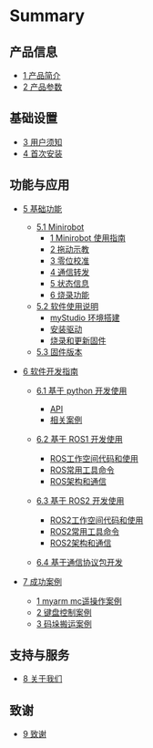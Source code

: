 
# Summary

## 产品信息

  - [1 产品简介](2-ProductInformation/1-ProductIntroduction/1-ProductIntroduction.md)
  - [2 产品参数](2-ProductInformation/2-ProductParameters/ProductParameters.md)

## 基础设置

  - [3 用户须知](3-BasicSettings/3-UserInstructions/UserInstructions.md)
  - [4 首次安装](3-BasicSettings/4-FirstTimeInstallation/FirstTimeInstallation.md)

## 功能与应用

  - [5 基础功能](4-FunctionsAndApplications/5-BasicFunctions/README.md)
    - [5.1 Minirobot](4-FunctionsAndApplications/5-BasicFunctions/5.1-Minirobot/README.md)
      - [1 Minirobot 使用指南](4-FunctionsAndApplications/5-BasicFunctions/5.1-Minirobot/5.1.1-MinirobotGuide.md)
      - [2 拖动示教](4-FunctionsAndApplications/5-BasicFunctions/5.1-Minirobot/5.1.2-maincontrol.md)
      - [3 零位校准](4-FunctionsAndApplications/5-BasicFunctions/5.1-Minirobot/5.1.3-calibrate.md)
      - [4 通信转发](4-FunctionsAndApplications/5-BasicFunctions/5.1-Minirobot/5.1.4-transponder.md)
      - [5 状态信息](4-FunctionsAndApplications/5-BasicFunctions/5.1-Minirobot/5.1.5-information.md)
      - [6 烧录功能](4-FunctionsAndApplications/5-BasicFunctions/5.1-Minirobot/5.1.6-flash.md)
    - [5.2 软件使用说明](4-FunctionsAndApplications/5-BasicFunctions/5.2-SoftwareUsageInstructions/README.md)
      - [myStudio 环境搭建](4-FunctionsAndApplications/5-BasicFunctions/5.2-SoftwareUsageInstructions/5.2.1-setup.md)
      - [安装驱动](4-FunctionsAndApplications/5-BasicFunctions/5.2-SoftwareUsageInstructions/5.2.2-install_driver.md)
      - [烧录和更新固件](4-FunctionsAndApplications/5-BasicFunctions/5.2-SoftwareUsageInstructions/5.2.3-flash_firmwares.md)
    - [5.3 固件版本](4-FunctionsAndApplications/5-BasicFunctions/5.3-FirmwareVersionDescription/README.md)

  - [6 软件开发指南](4-FunctionsAndApplications/6-SDKDevelopment/README.md)
    - [6.1 基于 python 开发使用](4-FunctionsAndApplications/6-SDKDevelopment/5.1-BasedOnPythonDevelopmentAndUse/1_download.md)
      - [API](4-FunctionsAndApplications/6-SDKDevelopment/5.1-BasedOnPythonDevelopmentAndUse/2_API.md)
      - [相关案例](4-FunctionsAndApplications/6-SDKDevelopment/5.1-BasedOnPythonDevelopmentAndUse/6_example.md)
    - [6.2 基于 ROS1 开发使用](4-FunctionsAndApplications/6-SDKDevelopment/5.2-DevelopmentAndUseBasedOnROS1/1_download.md)
      - [ROS工作空间代码和使用](4-FunctionsAndApplications/6-SDKDevelopment/5.2-DevelopmentAndUseBasedOnROS1/2_workcode.md)
      - [ROS常用工具命令](4-FunctionsAndApplications/6-SDKDevelopment/5.2-DevelopmentAndUseBasedOnROS1/3_ROScode.md)
      - [ROS架构和通信](4-FunctionsAndApplications/6-SDKDevelopment/5.2-DevelopmentAndUseBasedOnROS1/4_communication.md)

    - [6.3 基于 ROS2 开发使用](4-FunctionsAndApplications/6-SDKDevelopment/5.3-DevelopmentAndUseBasedOnROS2/1_download.md)
      - [ROS2工作空间代码和使用](4-FunctionsAndApplications/6-SDKDevelopment/5.3-DevelopmentAndUseBasedOnROS2/2_workcode.md)
      - [ROS2常用工具命令](4-FunctionsAndApplications/6-SDKDevelopment/5.3-DevelopmentAndUseBasedOnROS2/3_ROScode.md)
      - [ROS2架构和通信](4-FunctionsAndApplications/6-SDKDevelopment/5.3-DevelopmentAndUseBasedOnROS2/4_communication.md)

    - [6.4 基于通信协议包开发](4-FunctionsAndApplications/6-SDKDevelopment/5.4-DevelopmentBasedOnCommunicationProtocolPackage/5.4.1-CommunicationDoc.md)

    


  - [7 成功案例](4-FunctionsAndApplications/7-SuccessfulCases/7-SuccessfulCases.md)
    * [1 myarm mc遥操作案例](4-FunctionsAndApplications/7-SuccessfulCases/7.1-demo_add.md)
    * [2 键盘控制案例](4-FunctionsAndApplications/7-SuccessfulCases/key.md)
    * [3 码垛搬运案例](4-FunctionsAndApplications/7-SuccessfulCases/coords.md)


    <!-- - [8. 配套资源](features-applications/supporting-resources.md) -->
      <!-- - [8.1 产品资料](features-applications/product-info.md) -->
      <!-- - [8.2 产品图纸](features-applications/product-drawings.md) -->
      <!-- - [8.3 软件资料及源码](features-applications/software-sources.md) -->
      <!-- - [8.4 系统资料](features-applications/system-info.md) -->
      <!-- - [8.5 宣传资料](features-applications/promotional-materials.md) -->

## 支持与服务

  - [8 关于我们](5-SupportAndService/5-SupportAndService.md)

## 致谢

  - [9 致谢](6-Acknowledgments/6-Acknowledgments.md)
